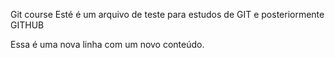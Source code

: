 Git course
Esté é um arquivo de teste para estudos de GIT e posteriormente GITHUB

Essa é uma nova linha com um novo conteúdo.
